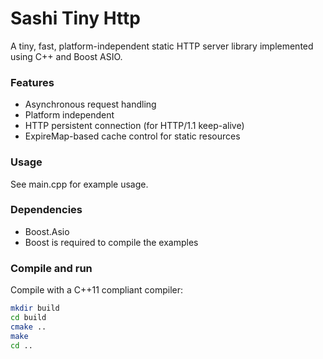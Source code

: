 Sashi Tiny Http
=================

A tiny, fast, platform-independent static HTTP server library implemented using C++ and Boost ASIO.

### Features

* Asynchronous request handling
* Platform independent
* HTTP persistent connection (for HTTP/1.1 keep-alive)
* ExpireMap-based cache control for static resources

### Usage

See main.cpp for example usage. 

### Dependencies

* Boost.Asio
* Boost is required to compile the examples

### Compile and run

Compile with a C++11 compliant compiler:
```sh
mkdir build
cd build
cmake ..
make
cd ..
```
